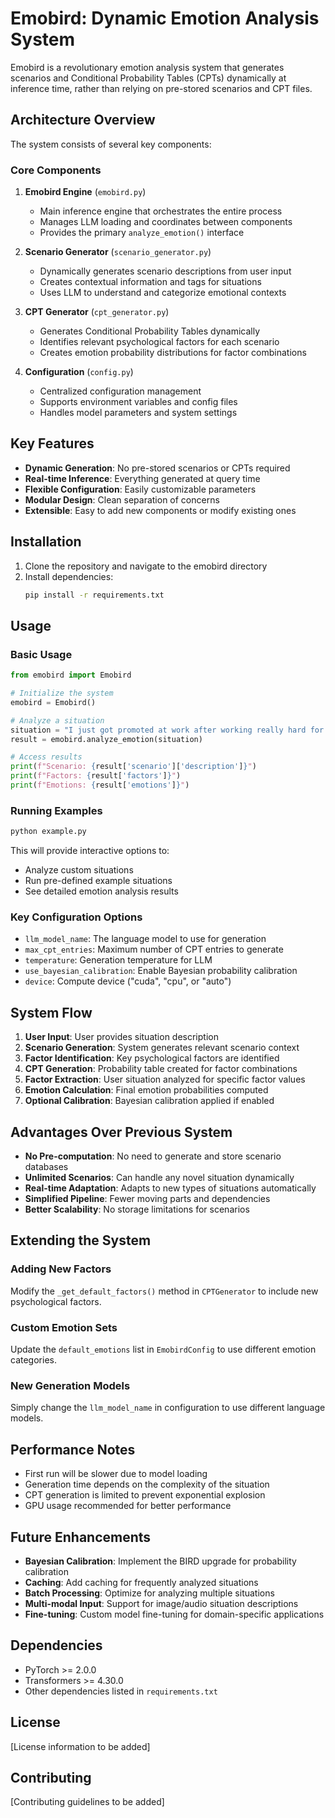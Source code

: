 # Emobird: Dynamic Emotion Analysis System

Emobird is a revolutionary emotion analysis system that generates scenarios and Conditional Probability Tables (CPTs) dynamically at inference time, rather than relying on pre-stored scenarios and CPT files.

## Architecture Overview

The system consists of several key components:

### Core Components

1. **Emobird Engine** (`emobird.py`)
   - Main inference engine that orchestrates the entire process
   - Manages LLM loading and coordinates between components
   - Provides the primary `analyze_emotion()` interface

2. **Scenario Generator** (`scenario_generator.py`)
   - Dynamically generates scenario descriptions from user input
   - Creates contextual information and tags for situations
   - Uses LLM to understand and categorize emotional contexts

3. **CPT Generator** (`cpt_generator.py`)
   - Generates Conditional Probability Tables dynamically
   - Identifies relevant psychological factors for each scenario
   - Creates emotion probability distributions for factor combinations

4. **Configuration** (`config.py`)
   - Centralized configuration management
   - Supports environment variables and config files
   - Handles model parameters and system settings

## Key Features

- **Dynamic Generation**: No pre-stored scenarios or CPTs required
- **Real-time Inference**: Everything generated at query time
- **Flexible Configuration**: Easily customizable parameters
- **Modular Design**: Clean separation of concerns
- **Extensible**: Easy to add new components or modify existing ones

## Installation

1. Clone the repository and navigate to the emobird directory
2. Install dependencies:
   ```bash
   pip install -r requirements.txt
   ```

## Usage

### Basic Usage

```python
from emobird import Emobird

# Initialize the system
emobird = Emobird()

# Analyze a situation
situation = "I just got promoted at work after working really hard for months"
result = emobird.analyze_emotion(situation)

# Access results
print(f"Scenario: {result['scenario']['description']}")
print(f"Factors: {result['factors']}")
print(f"Emotions: {result['emotions']}")
```

### Running Examples

```bash
python example.py
```

This will provide interactive options to:
- Analyze custom situations
- Run pre-defined example situations
- See detailed emotion analysis results

### Key Configuration Options

- `llm_model_name`: The language model to use for generation
- `max_cpt_entries`: Maximum number of CPT entries to generate
- `temperature`: Generation temperature for LLM
- `use_bayesian_calibration`: Enable Bayesian probability calibration
- `device`: Compute device ("cuda", "cpu", or "auto")

## System Flow

1. **User Input**: User provides situation description
2. **Scenario Generation**: System generates relevant scenario context
3. **Factor Identification**: Key psychological factors are identified
4. **CPT Generation**: Probability table created for factor combinations
5. **Factor Extraction**: User situation analyzed for specific factor values
6. **Emotion Calculation**: Final emotion probabilities computed
7. **Optional Calibration**: Bayesian calibration applied if enabled

## Advantages Over Previous System

- **No Pre-computation**: No need to generate and store scenario databases
- **Unlimited Scenarios**: Can handle any novel situation dynamically
- **Real-time Adaptation**: Adapts to new types of situations automatically
- **Simplified Pipeline**: Fewer moving parts and dependencies
- **Better Scalability**: No storage limitations for scenarios

## Extending the System

### Adding New Factors

Modify the `_get_default_factors()` method in `CPTGenerator` to include new psychological factors.

### Custom Emotion Sets

Update the `default_emotions` list in `EmobirdConfig` to use different emotion categories.

### New Generation Models

Simply change the `llm_model_name` in configuration to use different language models.

## Performance Notes

- First run will be slower due to model loading
- Generation time depends on the complexity of the situation
- CPT generation is limited to prevent exponential explosion
- GPU usage recommended for better performance

## Future Enhancements

- **Bayesian Calibration**: Implement the BIRD upgrade for probability calibration
- **Caching**: Add caching for frequently analyzed situations
- **Batch Processing**: Optimize for analyzing multiple situations
- **Multi-modal Input**: Support for image/audio situation descriptions
- **Fine-tuning**: Custom model fine-tuning for domain-specific applications

## Dependencies

- PyTorch >= 2.0.0
- Transformers >= 4.30.0
- Other dependencies listed in `requirements.txt`

## License

[License information to be added]

## Contributing

[Contributing guidelines to be added]
